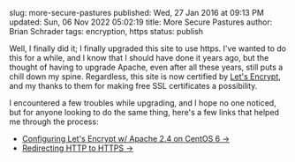 slug: more-secure-pastures
published: Wed, 27 Jan 2016 at 09:13 PM
updated: Sun, 06 Nov 2022 05:02:19 
title: More Secure Pastures
author: Brian Schrader
tags: encryption, https
status: publish

Well, I finally did it; I finally upgraded this site to use https. I've wanted to do this for a while, and I know that I should have done it years ago, but the thought of having to upgrade Apache, even after all these years, still puts a chill down my spine. Regardless, this site is now certified by [Let's Encrypt][le], and my thanks to them for making free SSL certificates a possibility. 

I encountered a few troubles while upgrading, and I hope no one noticed, but for anyone looking to do the same thing, here's a few links that helped me through the process:


- [Configuring Let's Encrypt w/ Apache 2.4 on CentOS 6 &#8594;][httpd]
- [Redirecting HTTP to HTTPS &#8594;][redir]

[httpd]: https://community.letsencrypt.org/t/a-tutorial-to-start-with-centos-6-5/3755/7
[redir]: https://wiki.apache.org/httpd/RedirectSSL#Using_virtual_hosts_.28using_redirect.29
[le]: https://letsencrypt.org
